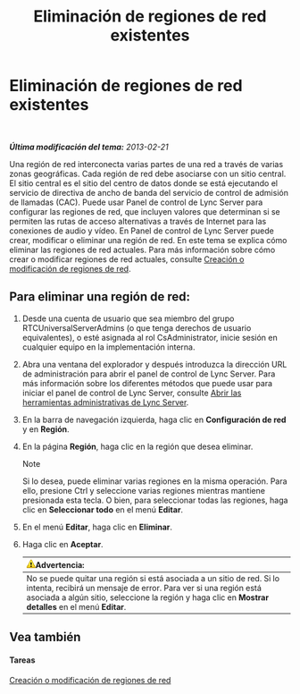 ﻿---
title: Eliminación de regiones de red existentes
TOCTitle: Eliminación de regiones de red existentes
ms:assetid: c7293a2f-2b49-4c4a-903f-f7edcea2bc5f
ms:mtpsurl: https://technet.microsoft.com/es-es/library/JJ721882(v=OCS.15)
ms:contentKeyID: 49889675
ms.date: 01/07/2017
mtps_version: v=OCS.15
ms.translationtype: HT
---

# Eliminación de regiones de red existentes

 

_**Última modificación del tema:** 2013-02-21_

Una región de red interconecta varias partes de una red a través de varias zonas geográficas. Cada región de red debe asociarse con un sitio central. El sitio central es el sitio del centro de datos donde se está ejecutando el servicio de directiva de ancho de banda del servicio de control de admisión de llamadas (CAC). Puede usar Panel de control de Lync Server para configurar las regiones de red, que incluyen valores que determinan si se permiten las rutas de acceso alternativas a través de Internet para las conexiones de audio y vídeo. En Panel de control de Lync Server puede crear, modificar o eliminar una región de red. En este tema se explica cómo eliminar las regiones de red actuales. Para más información sobre cómo crear o modificar regiones de red actuales, consulte [Creación o modificación de regiones de red](lync-server-2013-creating-or-modifying-network-regions.md).

## Para eliminar una región de red:

1.  Desde una cuenta de usuario que sea miembro del grupo RTCUniversalServerAdmins (o que tenga derechos de usuario equivalentes), o esté asignada al rol CsAdministrator, inicie sesión en cualquier equipo en la implementación interna.

2.  Abra una ventana del explorador y después introduzca la dirección URL de administración para abrir el panel de control de Lync Server. Para más información sobre los diferentes métodos que puede usar para iniciar el panel de control de Lync Server, consulte [Abrir las herramientas administrativas de Lync Server](lync-server-2013-open-lync-server-administrative-tools.md).

3.  En la barra de navegación izquierda, haga clic en **Configuración de red** y en **Región**.

4.  En la página **Región**, haga clic en la región que desea eliminar.
    

    > [!NOTE]
    > Si lo desea, puede eliminar varias regiones en la misma operación. Para ello, presione Ctrl y seleccione varias regiones mientras mantiene presionada esta tecla. O bien, para seleccionar todas las regiones, haga clic en <STRONG>Seleccionar todo</STRONG> en el menú <STRONG>Editar</STRONG>.



5.  En el menú **Editar**, haga clic en **Eliminar**.

6.  Haga clic en **Aceptar**.
    
    <table>
    <thead>
    <tr class="header">
    <th><img src="images/Gg412910.warning(OCS.15).gif" title="warning" alt="warning" />Advertencia:</th>
    </tr>
    </thead>
    <tbody>
    <tr class="odd">
    <td>No se puede quitar una región si está asociada a un sitio de red. Si lo intenta, recibirá un mensaje de error. Para ver si una región está asociada a algún sitio, seleccione la región y haga clic en <strong>Mostrar detalles</strong> en el menú <strong>Editar</strong>.</td>
    </tr>
    </tbody>
    </table>


## Vea también

#### Tareas

[Creación o modificación de regiones de red](lync-server-2013-creating-or-modifying-network-regions.md)

